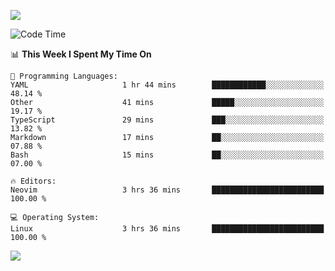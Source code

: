 <!-- [![Top Langs](https://github-readme-stats.vercel.app/api/top-langs/?username=gagahsyuja&theme=dracula&hide_border=true&border_radius=7)](https://github.com/anuraghazra/github-readme-stats) -->

![](https://komarev.com/ghpvc/?username=gagahsyuja&color=orange)

<!--START_SECTION:waka-->
![Code Time](http://img.shields.io/badge/Code%20Time-1%2C616%20hrs%2038%20mins-blue)

📊 **This Week I Spent My Time On** 

```text
💬 Programming Languages: 
YAML                     1 hr 44 mins        ████████████░░░░░░░░░░░░░   48.14 % 
Other                    41 mins             █████░░░░░░░░░░░░░░░░░░░░   19.17 % 
TypeScript               29 mins             ███░░░░░░░░░░░░░░░░░░░░░░   13.82 % 
Markdown                 17 mins             ██░░░░░░░░░░░░░░░░░░░░░░░   07.88 % 
Bash                     15 mins             ██░░░░░░░░░░░░░░░░░░░░░░░   07.00 % 

🔥 Editors: 
Neovim                   3 hrs 36 mins       █████████████████████████   100.00 % 

💻 Operating System: 
Linux                    3 hrs 36 mins       █████████████████████████   100.00 % 
```


<!--END_SECTION:waka-->

![](https://hit.yhype.me/github/profile?account_id=96577465)
